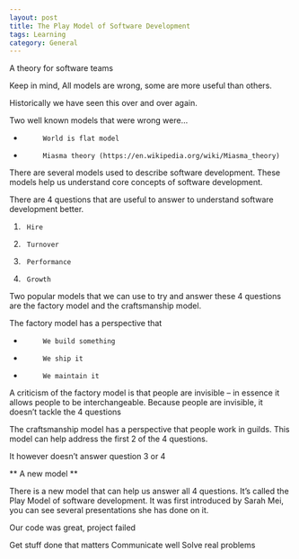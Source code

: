 ```yaml
---  
layout: post  
title: The Play Model of Software Development
tags: Learning  
category: General  
---  
```

A theory for software teams
 
 
Keep in mind, All models are wrong, some are more useful than others.
 
Historically we have seen this over and over again.
 
Two well known models that were wrong were…
-          World is flat model

-          Miasma theory (https://en.wikipedia.org/wiki/Miasma_theory)

 
There are several models used to describe software development. These models help us understand core concepts of software development.
 
There are 4 questions that are useful to answer to understand software development better.
 
1)      Hire

2)      Turnover

3)      Performance

4)      Growth

 
 
Two popular models that we can use to try and answer these 4 questions are the factory model and the craftsmanship model.
 
The factory model has a perspective that
-          We build something

-          We ship it

-          We maintain it

 
A criticism of the factory model is that people are invisible – in essence it allows people to be interchangeable. Because people are invisible, it doesn’t tackle the 4 questions
 
The craftsmanship model has a perspective that people work in guilds. This model can help address the first 2 of the 4 questions.
 
It however doesn’t answer question 3 or 4
 
** A new model **
 
There is a new model that can help us answer all 4 questions. It’s called the Play Model of software development. It was first introduced by Sarah Mei, you can see several presentations she has done on it.
 
Our code was great, project failed
 
Get stuff done that matters
Communicate well
Solve real problems
